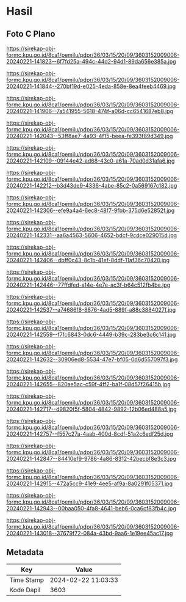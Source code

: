 # Hasil

## Foto C Plano

https://sirekap-obj-formc.kpu.go.id/8ca1/pemilu/pdpr/36/03/15/20/09/3603152009006-20240221-141823--6f7fd25a-494c-44d2-94d1-89da656e385a.jpg

https://sirekap-obj-formc.kpu.go.id/8ca1/pemilu/pdpr/36/03/15/20/09/3603152009006-20240221-141844--270bf19d-e025-4eda-858e-8ea4feeb4469.jpg

https://sirekap-obj-formc.kpu.go.id/8ca1/pemilu/pdpr/36/03/15/20/09/3603152009006-20240221-141906--7a541955-5618-474f-a06d-cc6541687eb8.jpg

https://sirekap-obj-formc.kpu.go.id/8ca1/pemilu/pdpr/36/03/15/20/09/3603152009006-20240221-142043--53ff8ae7-4a93-4f15-beea-fe393f89d349.jpg

https://sirekap-obj-formc.kpu.go.id/8ca1/pemilu/pdpr/36/03/15/20/09/3603152009006-20240221-142109--09144e42-ad68-43c0-a61a-70ad0d31afa6.jpg

https://sirekap-obj-formc.kpu.go.id/8ca1/pemilu/pdpr/36/03/15/20/09/3603152009006-20240221-142212--b3d43de9-4336-4abe-85c2-0a569167c182.jpg

https://sirekap-obj-formc.kpu.go.id/8ca1/pemilu/pdpr/36/03/15/20/09/3603152009006-20240221-142306--efe9a4a4-6ec8-48f7-9fbb-375d6e52852f.jpg

https://sirekap-obj-formc.kpu.go.id/8ca1/pemilu/pdpr/36/03/15/20/09/3603152009006-20240221-142331--aa6a4563-5606-4652-bdcf-9cdce029015d.jpg

https://sirekap-obj-formc.kpu.go.id/8ca1/pemilu/pdpr/36/03/15/20/09/3603152009006-20240221-142406--dbff0c43-8c1b-41ef-8ddf-11af36c70420.jpg

https://sirekap-obj-formc.kpu.go.id/8ca1/pemilu/pdpr/36/03/15/20/09/3603152009006-20240221-142446--77ffdfed-a14e-4e7e-ac3f-b64c512fb4be.jpg

https://sirekap-obj-formc.kpu.go.id/8ca1/pemilu/pdpr/36/03/15/20/09/3603152009006-20240221-142537--a74686f8-8876-4ad5-889f-a88c3884027f.jpg

https://sirekap-obj-formc.kpu.go.id/8ca1/pemilu/pdpr/36/03/15/20/09/3603152009006-20240221-142559--f7fc6843-0dc6-4449-b39c-283be3c6c141.jpg

https://sirekap-obj-formc.kpu.go.id/8ca1/pemilu/pdpr/36/03/15/20/09/3603152009006-20240221-142632--30906ed8-5534-47e7-bf05-0d6d557097f3.jpg

https://sirekap-obj-formc.kpu.go.id/8ca1/pemilu/pdpr/36/03/15/20/09/3603152009006-20240221-142655--820ae5ac-c59f-4ff2-ba1f-08d57f26415b.jpg

https://sirekap-obj-formc.kpu.go.id/8ca1/pemilu/pdpr/36/03/15/20/09/3603152009006-20240221-142717--d9820f5f-5804-4842-9892-12b06ed488a5.jpg

https://sirekap-obj-formc.kpu.go.id/8ca1/pemilu/pdpr/36/03/15/20/09/3603152009006-20240221-142757--f557c27a-4aab-400d-8cdf-51a2c6edf25d.jpg

https://sirekap-obj-formc.kpu.go.id/8ca1/pemilu/pdpr/36/03/15/20/09/3603152009006-20240221-142847--84410ef9-9786-4a86-8312-42becbf8e3c3.jpg

https://sirekap-obj-formc.kpu.go.id/8ca1/pemilu/pdpr/36/03/15/20/09/3603152009006-20240221-142915--472a5cc9-41e9-4ee5-af9a-8a0291f05371.jpg

https://sirekap-obj-formc.kpu.go.id/8ca1/pemilu/pdpr/36/03/15/20/09/3603152009006-20240221-142943--00baa050-4fa8-4641-beb6-0ca6cf83fb4c.jpg

https://sirekap-obj-formc.kpu.go.id/8ca1/pemilu/pdpr/36/03/15/20/09/3603152009006-20240221-143018--37679f72-084a-43bd-9aa6-1e19ee45ac17.jpg


## Metadata

| Key        | Value               |
| ---------- | ------------------- |
| Time Stamp | 2024-02-22 11:03:33 |
| Kode Dapil | 3603                |



